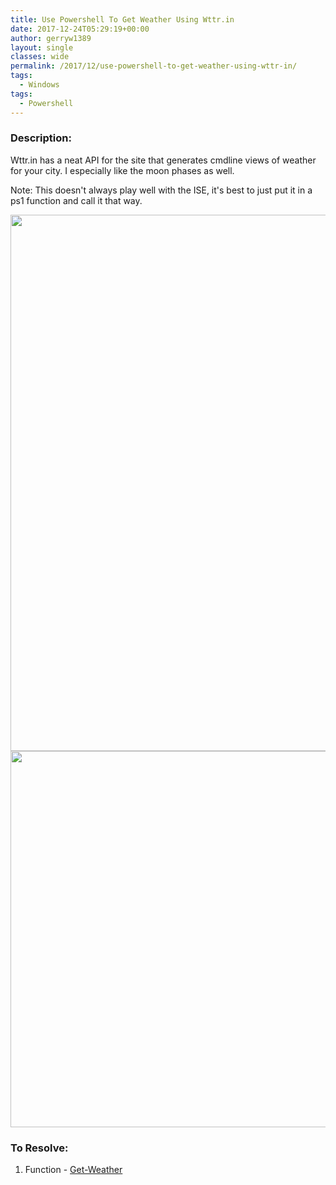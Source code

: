 ```yaml
---
title: Use Powershell To Get Weather Using Wttr.in
date: 2017-12-24T05:29:19+00:00
author: gerryw1389
layout: single
classes: wide
permalink: /2017/12/use-powershell-to-get-weather-using-wttr-in/
tags:
  - Windows
tags:
  - Powershell
---
```

<!--more-->

### Description:

Wttr.in has a neat API for the site that generates cmdline views of weather for your city. I especially like the moon phases as well.

Note: This doesn't always play well with the ISE, it's best to just put it in a ps1 function and call it that way.

<img class="alignnone size-full wp-image-4916" src="https://automationadmin.com/assets/images/uploads/2017/12/get-weather-1.jpg" alt="" width="1255" height="858" srcset="https://automationadmin.com/assets/images/uploads/2017/12/get-weather-1.jpg 1255w, https://automationadmin.com/assets/images/uploads/2017/12/get-weather-1-300x205.jpg 300w, https://automationadmin.com/assets/images/uploads/2017/12/get-weather-1-768x525.jpg 768w, https://automationadmin.com/assets/images/uploads/2017/12/get-weather-1-1024x700.jpg 1024w" sizes="(max-width: 1255px) 100vw, 1255px" /> 

<img class="alignnone size-full wp-image-4915" src="https://automationadmin.com/assets/images/uploads/2017/12/get-weather-2.jpg" alt="" width="1220" height="602" srcset="https://automationadmin.com/assets/images/uploads/2017/12/get-weather-2.jpg 1220w, https://automationadmin.com/assets/images/uploads/2017/12/get-weather-2-300x148.jpg 300w, https://automationadmin.com/assets/images/uploads/2017/12/get-weather-2-768x379.jpg 768w, https://automationadmin.com/assets/images/uploads/2017/12/get-weather-2-1024x505.jpg 1024w" sizes="(max-width: 1220px) 100vw, 1220px" /> 

### To Resolve:

1. Function - [Get-Weather](https://github.com/gerryw1389/powershell/blob/main/gwMisc/Public/Get-Weather.ps1)